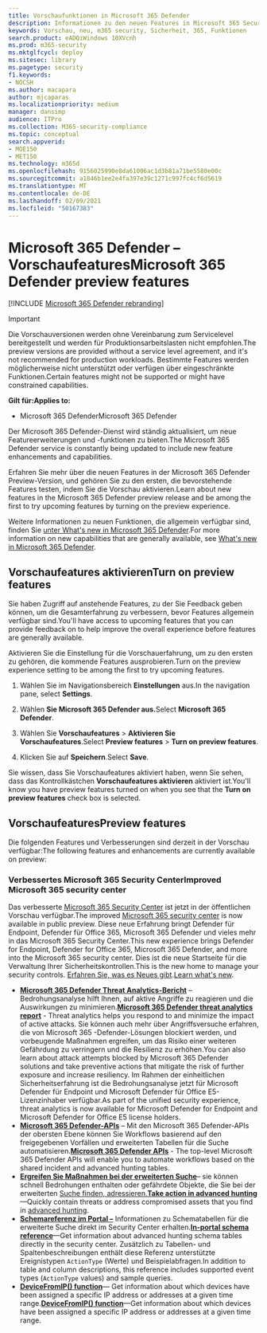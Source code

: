 ```yaml
---
title: Vorschaufunktionen in Microsoft 365 Defender
description: Informationen zu den neuen Features in Microsoft 365 Security.
keywords: Vorschau, neu, m365 security, Sicherheit, 365, Funktionen
search.product: eADQiWindows 10XVcnh
ms.prod: m365-security
ms.mktglfcycl: deploy
ms.sitesec: library
ms.pagetype: security
f1.keywords:
- NOCSH
ms.author: macapara
author: mjcaparas
ms.localizationpriority: medium
manager: dansimp
audience: ITPro
ms.collection: M365-security-compliance
ms.topic: conceptual
search.appverid:
- MOE150
- MET150
ms.technology: m365d
ms.openlocfilehash: 9156025990e8da61006ac1d3b81a71be5580e00c
ms.sourcegitcommit: a1846b1ee2e4fa397e39c1271c997fc4cf6d5619
ms.translationtype: MT
ms.contentlocale: de-DE
ms.lasthandoff: 02/09/2021
ms.locfileid: "50167383"
---
```

# <a name="microsoft-365-defender-preview-features"></a><span data-ttu-id="8cdba-104">Microsoft 365 Defender –Vorschaufeatures</span><span class="sxs-lookup"><span data-stu-id="8cdba-104">Microsoft 365 Defender preview features</span></span>

[!INCLUDE [Microsoft 365 Defender rebranding](../includes/microsoft-defender.md)]

>[!IMPORTANT]
><span data-ttu-id="8cdba-105">Die Vorschauversionen werden ohne Vereinbarung zum Servicelevel bereitgestellt und werden für Produktionsarbeitslasten nicht empfohlen.</span><span class="sxs-lookup"><span data-stu-id="8cdba-105">The preview versions are provided without a service level agreement, and it's not recommended for production workloads.</span></span> <span data-ttu-id="8cdba-106">Bestimmte Features werden möglicherweise nicht unterstützt oder verfügen über eingeschränkte Funktionen.</span><span class="sxs-lookup"><span data-stu-id="8cdba-106">Certain features might not be supported or might have constrained capabilities.</span></span>

<span data-ttu-id="8cdba-107">**Gilt für:**</span><span class="sxs-lookup"><span data-stu-id="8cdba-107">**Applies to:**</span></span>
- <span data-ttu-id="8cdba-108">Microsoft 365 Defender</span><span class="sxs-lookup"><span data-stu-id="8cdba-108">Microsoft 365 Defender</span></span>

<span data-ttu-id="8cdba-109">Der Microsoft 365 Defender-Dienst wird ständig aktualisiert, um neue Featureerweiterungen und -funktionen zu bieten.</span><span class="sxs-lookup"><span data-stu-id="8cdba-109">The Microsoft 365 Defender service is constantly being updated to include new feature enhancements and capabilities.</span></span>

<span data-ttu-id="8cdba-110">Erfahren Sie mehr über die neuen Features in der Microsoft 365 Defender Preview-Version, und gehören Sie zu den ersten, die bevorstehende Features testen, indem Sie die Vorschau aktivieren.</span><span class="sxs-lookup"><span data-stu-id="8cdba-110">Learn about new features in the Microsoft 365 Defender preview release and be among the first to try upcoming features by turning on the preview experience.</span></span>

<span data-ttu-id="8cdba-111">Weitere Informationen zu neuen Funktionen, die allgemein verfügbar sind, finden Sie [unter What's new in Microsoft 365 Defender](whats-new.md).</span><span class="sxs-lookup"><span data-stu-id="8cdba-111">For more information on new capabilities that are generally available, see [What's new in Microsoft 365 Defender](whats-new.md).</span></span>

## <a name="turn-on-preview-features"></a><span data-ttu-id="8cdba-112">Vorschaufeatures aktivieren</span><span class="sxs-lookup"><span data-stu-id="8cdba-112">Turn on preview features</span></span>
<span data-ttu-id="8cdba-113">Sie haben Zugriff auf anstehende Features, zu der Sie Feedback geben können, um die Gesamterfahrung zu verbessern, bevor Features allgemein verfügbar sind.</span><span class="sxs-lookup"><span data-stu-id="8cdba-113">You'll have access to upcoming features that you can provide feedback on to help improve the overall experience before features are generally available.</span></span>

<span data-ttu-id="8cdba-114">Aktivieren Sie die Einstellung für die Vorschauerfahrung, um zu den ersten zu gehören, die kommende Features ausprobieren.</span><span class="sxs-lookup"><span data-stu-id="8cdba-114">Turn on the preview experience setting to be among the first to try upcoming features.</span></span>

1. <span data-ttu-id="8cdba-115">Wählen Sie im Navigationsbereich **Einstellungen** aus.</span><span class="sxs-lookup"><span data-stu-id="8cdba-115">In the navigation pane, select **Settings**.</span></span>

2. <span data-ttu-id="8cdba-116">Wählen **Sie Microsoft 365 Defender aus.**</span><span class="sxs-lookup"><span data-stu-id="8cdba-116">Select **Microsoft 365 Defender**.</span></span>

3. <span data-ttu-id="8cdba-117">Wählen Sie **Vorschaufeatures** > **Aktivieren Sie Vorschaufeatures**.</span><span class="sxs-lookup"><span data-stu-id="8cdba-117">Select **Preview features** > **Turn on preview features**.</span></span> 

4. <span data-ttu-id="8cdba-118">Klicken Sie auf **Speichern**.</span><span class="sxs-lookup"><span data-stu-id="8cdba-118">Select **Save**.</span></span>

<span data-ttu-id="8cdba-119">Sie wissen, dass Sie Vorschaufeatures aktiviert haben, wenn Sie sehen, dass das Kontrollkästchen **Vorschaufeatures aktivieren** aktiviert ist.</span><span class="sxs-lookup"><span data-stu-id="8cdba-119">You'll know you have preview features turned on when you see that the **Turn on preview features** check box is selected.</span></span> 

## <a name="preview-features"></a><span data-ttu-id="8cdba-120">Vorschaufeatures</span><span class="sxs-lookup"><span data-stu-id="8cdba-120">Preview features</span></span>
<span data-ttu-id="8cdba-121">Die folgenden Features und Verbesserungen sind derzeit in der Vorschau verfügbar:</span><span class="sxs-lookup"><span data-stu-id="8cdba-121">The following features and enhancements are currently available on preview:</span></span>

### <a name="improved-microsoft-365-security-center"></a><span data-ttu-id="8cdba-122">Verbessertes Microsoft 365 Security Center</span><span class="sxs-lookup"><span data-stu-id="8cdba-122">Improved Microsoft 365 security center</span></span>
<span data-ttu-id="8cdba-123">Das verbesserte [Microsoft 365 Security Center](https://security.microsoft.com) ist jetzt in der öffentlichen Vorschau verfügbar.</span><span class="sxs-lookup"><span data-stu-id="8cdba-123">The improved [Microsoft 365 security center](https://security.microsoft.com) is now available in public preview.</span></span> <span data-ttu-id="8cdba-124">Diese neue Erfahrung bringt Defender für Endpoint, Defender für Office 365, Microsoft 365 Defender und vieles mehr in das Microsoft 365 Security Center.</span><span class="sxs-lookup"><span data-stu-id="8cdba-124">This new experience brings Defender for Endpoint, Defender for Office 365, Microsoft 365 Defender, and more into the Microsoft 365 security center.</span></span> <span data-ttu-id="8cdba-125">Dies ist die neue Startseite für die Verwaltung Ihrer Sicherheitskontrollen.</span><span class="sxs-lookup"><span data-stu-id="8cdba-125">This is the new home to manage your security controls.</span></span> <span data-ttu-id="8cdba-126">[Erfahren Sie, was es Neues gibt](https://docs.microsoft.com/microsoft-365/security/mtp/overview-security-center).</span><span class="sxs-lookup"><span data-stu-id="8cdba-126">[Learn what's new](https://docs.microsoft.com/microsoft-365/security/mtp/overview-security-center).</span></span>

- <span data-ttu-id="8cdba-127">**[Microsoft 365 Defender Threat Analytics-Bericht](threat-analytics.md)** – Bedrohungsanalyse hilft Ihnen, auf aktive Angriffe zu reagieren und die Auswirkungen zu minimieren.</span><span class="sxs-lookup"><span data-stu-id="8cdba-127">**[Microsoft 365 Defender threat analytics report](threat-analytics.md)** - Threat analytics helps you respond to and minimize the impact of active attacks.</span></span> <span data-ttu-id="8cdba-128">Sie können auch mehr über Angriffsversuche erfahren, die von Microsoft 365 -Defender-Lösungen blockiert werden, und vorbeugende Maßnahmen ergreifen, um das Risiko einer weiteren Gefährdung zu verringern und die Resilienz zu erhöhen.</span><span class="sxs-lookup"><span data-stu-id="8cdba-128">You can also learn about attack attempts blocked by Microsoft 365 Defender solutions and take preventive actions that mitigate the risk of further exposure and increase resiliency.</span></span> <span data-ttu-id="8cdba-129">Im Rahmen der einheitlichen Sicherheitserfahrung ist die Bedrohungsanalyse jetzt für Microsoft Defender für Endpoint und Microsoft Defender für Office E5-Lizenzinhaber verfügbar.</span><span class="sxs-lookup"><span data-stu-id="8cdba-129">As part of the unified security experience, threat analytics is now available for Microsoft Defender for Endpoint and Microsoft Defender for Office E5 license holders.</span></span>
- <span data-ttu-id="8cdba-130">**[Microsoft 365 Defender-APIs](api-overview.md)** – Mit den Microsoft 365 Defender-APIs der obersten Ebene können Sie Workflows basierend auf den freigegebenen Vorfällen und erweiterten Tabellen für die Suche automatisieren.</span><span class="sxs-lookup"><span data-stu-id="8cdba-130">**[Microsoft 365 Defender APIs](api-overview.md)** - The top-level Microsoft 365 Defender APIs will enable you to automate workflows based on the shared incident and advanced hunting tables.</span></span> 
- <span data-ttu-id="8cdba-131">**[Ergreifen Sie Maßnahmen bei der erweiterten Suche](advanced-hunting-take-action.md)**– sie können schnell Bedrohungen enthalten oder gefährdete Objekte, die Sie bei der erweiterten [Suche finden, adressieren.](advanced-hunting-overview.md)</span><span class="sxs-lookup"><span data-stu-id="8cdba-131">**[Take action in advanced hunting](advanced-hunting-take-action.md)**—Quickly contain threats or address compromised assets that you find in [advanced hunting](advanced-hunting-overview.md).</span></span>
- <span data-ttu-id="8cdba-132">**[Schemareferenz im Portal –](advanced-hunting-schema-tables.md#get-schema-information-in-the-security-center)** Informationen zu Schematabellen für die erweiterte Suche direkt im Security Center erhalten.</span><span class="sxs-lookup"><span data-stu-id="8cdba-132">**[In-portal schema reference](advanced-hunting-schema-tables.md#get-schema-information-in-the-security-center)**—Get information about advanced hunting schema tables directly in the security center.</span></span> <span data-ttu-id="8cdba-133">Zusätzlich zu Tabellen- und Spaltenbeschreibungen enthält diese Referenz unterstützte Ereignistypen `ActionType` (Werte) und Beispielabfragen.</span><span class="sxs-lookup"><span data-stu-id="8cdba-133">In addition to table and column descriptions, this reference includes supported event types (`ActionType` values) and sample queries.</span></span>
- <span data-ttu-id="8cdba-134">**[DeviceFromIP() function](advanced-hunting-devicefromip-function.md)**— Get information about which devices have been assigned a specific IP address or addresses at a given time range.</span><span class="sxs-lookup"><span data-stu-id="8cdba-134">**[DeviceFromIP() function](advanced-hunting-devicefromip-function.md)**—Get information about which devices have been assigned a specific IP address or addresses at a given time range.</span></span>
